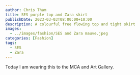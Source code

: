 ```yaml
---
author: Chris Tham
title: SES purple top and Zara skirt
publishDate: 2023-03-03T08:00:00+10:00
description: A colourful free flowing top and tight skirt
images:
  - ../images/fashion/SES and Zara mauve.jpeg
categories: [Fashion]
tags:
  - SES
  - Zara
---
```

Today I am wearing this to the MCA and Art Gallery.
